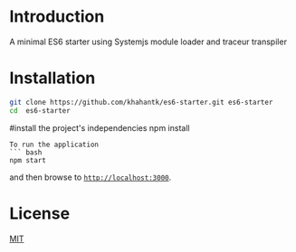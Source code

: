 # Introduction
A minimal ES6 starter using Systemjs module loader and traceur transpiler

# Installation

``` bash
git clone https://github.com/khahantk/es6-starter.git es6-starter
cd  es6-starter
```

#install the project's independencies
npm install
```
To run the application
``` bash
npm start
```
and then browse to [`http://localhost:3000`](http://localhost:3000).

# License

[MIT](LICENSE)